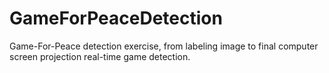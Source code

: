 # GameForPeaceDetection
Game-For-Peace detection exercise, from labeling image to final computer screen projection real-time game detection.
